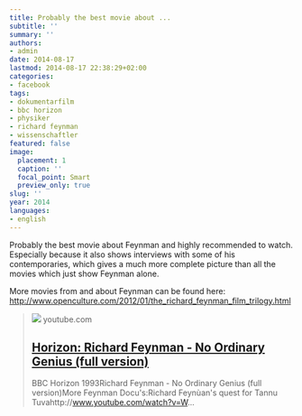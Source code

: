 ```yaml
---
title: Probably the best movie about ...
subtitle: ''
summary: ''
authors:
- admin
date: 2014-08-17
lastmod: 2014-08-17 22:38:29+02:00
categories:
- facebook
tags:
- dokumentarfilm
- bbc horizon
- physiker
- richard feynman
- wissenschaftler
featured: false
image:
  placement: 1
  caption: ''
  focal_point: Smart
  preview_only: true
slug: ''
year: 2014
languages:
- english
---
```


Probably the best movie about Feynman and highly recommended to watch. Especially because it also shows interviews with some of his contemporaries, which gives a much more complete picture than all the movies which just show Feynman alone.

More movies from and about Feynman can be found here:
http://www.openculture.com/2012/01/the_richard_feynman_film_trilogy.html
> [![](https://i.ytimg.com/vi/Fzg1CU8t9nw/hqdefault.jpg)](https://www.youtube.com/watch?v=Fzg1CU8t9nw)
> youtube.com
> ## [Horizon: Richard Feynman - No Ordinary Genius (full version)](https://www.youtube.com/watch?v=Fzg1CU8t9nw)
>
>BBC Horizon 1993Richard Feynman - No Ordinary Genius (full version)More Feynman Docu's:Richard Feynùan's quest for Tannu Tuvahttp://www.youtube.com/watch?v=W...